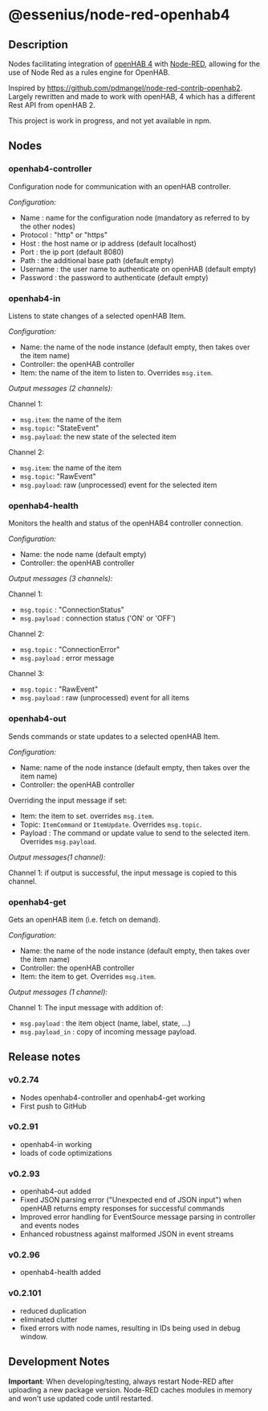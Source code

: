 # @essenius/node-red-openhab4

## Description

Nodes facilitating integration of [openHAB 4](http://www.openhab.org) with [Node-RED](http://nodered.org), allowing for the use of Node Red as a rules engine for OpenHAB.

Inspired by https://github.com/pdmangel/node-red-contrib-openhab2. Largely rewritten and made to work with openHAB, 4 which has a different Rest API from openHAB 2.

This project is work in progress, and not yet available in npm.

## Nodes

### openhab4-controller

Configuration node for communication with an openHAB controller.

*Configuration:*
- Name : name for the configuration node (mandatory as referred to by the other nodes)
- Protocol : "http" or "https"
- Host : the host name or ip address (default localhost)
- Port : the ip port (default 8080)
- Path : the additional base path (default empty)
- Username : the user name to authenticate on openHAB (default empty)
- Password : the password to authenticate (default empty)

### openhab4-in

Listens to state changes of a selected openHAB Item.

*Configuration:*
- Name: the name of the node instance (default empty, then takes over the item name)
- Controller: the openHAB controller
- Item: the name of the item to listen to. Overrides <code>msg.item</code>.

*Output messages (2 channels):*

Channel 1:
- <code>msg.item</code>: the name of the item
- <code>msg.topic</code>: "StateEvent"
- <code>msg.payload</code>: the new state of the selected item

Channel 2:
- <code>msg.item</code>: the name of the item
- <code>msg.topic</code>: "RawEvent"
- <code>msg.payload</code>:  raw (unprocessed) event for the selected item

### openhab4-health

Monitors the health and status of the openHAB4 controller connection.

*Configuration:*
- Name: the node name (default empty)
- Controller: the openHAB controller

*Output messages (3 channels):*

Channel 1:
- <code>msg.topic</code> : "ConnectionStatus"
- <code>msg.payload</code> : connection status ('ON' or 'OFF')

Channel 2:
- <code>msg.topic</code> : "ConnectionError"
- <code>msg.payload</code> : error message

Channel 3:
- <code>msg.topic</code> : "RawEvent"
- <code>msg.payload</code> :  raw (unprocessed) event for all items

### openhab4-out

Sends commands or state updates to a selected openHAB Item.

*Configuration:*
- Name: name of the node instance (default empty, then takes over the item name)
- Controller: the openHAB controller
 
Overriding the input message if set:
- Item: the item to set. overrides <code>msg.item</code>.
- Topic: <code>ItemCommand</code> or <code>ItemUpdate</code>. Overrides <code>msg.topic</code>.
- Payload : The command or update value to send to the selected item. Overrides <code>msg.payload</code>.

*Output messages(1 channel):*

Channel 1: if output is successful, the input message is copied to this channel.

### openhab4-get

Gets an openHAB item (i.e. fetch on demand).

*Configuration:*
- Name: the name of the node instance (default empty, then takes over the item name) 
- Controller: the openHAB controller
- Item: the item to get. Overrides <code>msg.item</code>.

*Output messages (1 channel):*

Channel 1:
The input message with addition of:
- <code>msg.payload</code> : the item object (name, label, state, ...)
- <code>msg.payload_in</code> : copy of incoming message payload.

## Release notes

### v0.2.74

- Nodes openhab4-controller and openhab4-get working 
- First push to GitHub

### v0.2.91
- openhab4-in working
- loads of code optimizations

### v0.2.93
- openhab4-out added
- Fixed JSON parsing error ("Unexpected end of JSON input") when openHAB returns empty responses for successful commands
- Improved error handling for EventSource message parsing in controller and events nodes
- Enhanced robustness against malformed JSON in event streams

### v0.2.96
- openhab4-health added

### v0.2.101
- reduced duplication
- eliminated clutter
- fixed errors with node names, resulting in IDs being used in debug window.

## Development Notes

**Important**: When developing/testing, always restart Node-RED after uploading a new package version. Node-RED caches modules in memory and won't use updated code until restarted.